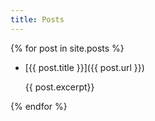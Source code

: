 ```yaml
---
title: Posts
---
```


{% for post in site.posts %}
-   [{{ post.title }}]({{ post.url }})

    {{ post.excerpt}}

{% endfor %}

